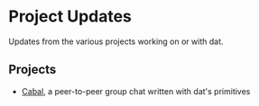 # Project Updates
Updates from the various projects working on or with dat.

## Projects 
* [Cabal](cabal/README.md), a peer-to-peer group chat written with dat's primitives
